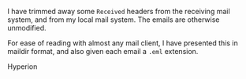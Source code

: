 I have trimmed away some `Received` headers from the receiving mail system, and from my local mail system.  The emails are otherwise unmodified.

For ease of reading with almost any mail client, I have presented this in maildir format, and also given each email a `.eml` extension.

Hyperion
